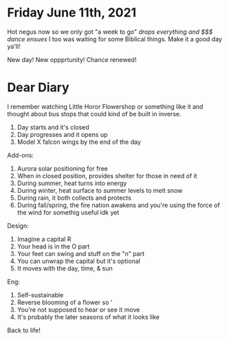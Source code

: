 # Friday June 11th, 2021

Hot negus now so we only got "a week to go" *drops everything and $$$ dance ensues* I too was waiting for some Biblical things. Make it a good day ya'll!

New day!
New oppprtunity!
Chance renewed!

# Dear Diary

I remember watching Little Horor Flowershop or something like it and thought about bus stops that could kind of be built in inverse.

1. Day starts and it's closed
2. Day progresses and it opens up
3. Model X falcon wings by the end of the day

Add-ons:

1. Aurora solar positioning for free
2. When in closed position, provides shelter for those in need of it
3. During summer, heat turns into energy
4. During winter, heat surface to summer levels to melt snow
5. During rain, it both collects and protects
6. During fall/spring, the fire nation awakens and you're using the force of the wind for somethig useful idk yet


Design:
1. Imagine a capital R
2. Your head is in the O part
3. Your feet can swing and stuff on the "n" part
4. You can unwrap the capital but it's optional
5. It moves with the day, time, & sun

Eng:
1. Self-sustainable
2. Reverse blooming of a flower so '
3. You're not supposed to hear or see it move
4. It's probably the later seasons of what it looks like

Back to life!
